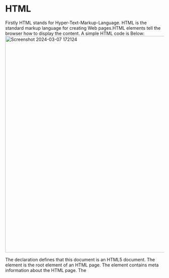 # HTML
Firstly HTML stands for Hyper-Text-Markup-Language.
HTML is the standard markup language for creating Web pages.HTML elements tell the browser how to display the content.
A simple HTML code is Below:
<img width="689" alt="Screenshot 2024-03-07 172124" src="https://github.com/GANU1498/HTML/assets/143490640/f495571c-3f1f-4fc6-829c-262776407dc4">

The <!DOCTYPE html> declaration defines that this document is an HTML5 document.
The <html> element is the root element of an HTML page.
The <head> element contains meta information about the HTML page.
The <title> element specifies a title for the HTML page (which is shown in the browser's title bar or in the page's tab).
The <body> element defines the document's body, and is a container for all the visible contents, such as headings, paragraphs, images, hyperlinks, tables, lists, etc.

The h1 element defines a large heading.
The p element defines a paragraph.
The DOCTYPE Declaration.
The DOCTYPE declaration represents the document type, and helps browsers to display web pages correctly.

It must only appear once, at the top of the page (before any HTML tags).

The DOCTYPE declaration is not case sensitive.

The DOCTYPE declaration for HTML5 is:

<img width="633" alt="Screenshot 2024-03-07 173130" src="https://github.com/GANU1498/HTML/assets/143490640/7613dba6-2a13-4c32-837e-79e4ba2955e9">


HTML is Not Case Sensitive
HTML tags are not case sensitive: <P> means the same as <p>.
There is another important attribute of img tag that is'alt'.
The required alt attribute for the <img> tag specifies an alternate text for an image, if the image for some reason cannot be displayed. This can be due to a slow connection, or an error in the src attribute, or if the user uses a screen reader.


The HTML standard does not require lowercase tags, but We recommends lowercase in HTML, and demands lowercase for stricter document types like XHTML.
All HTML elements can have attributes.
Attributes provide additional information about elements.
Attributes are always specified in the start tag.
Attributes usually come in name/value pairs like: name="value".
The src Attribute---
The <img> tag is used to embed an image in an HTML page. The src attribute specifies the path to the image to be displayed:

<img width="341" alt="Screenshot 2024-03-08 171130" src="https://github.com/GANU1498/HTML/assets/143490640/17b43381-6f4c-4522-94de-6037c5ed2ab8">
In above image there are 3 Attributes src, width, height.


<img width="361" alt="Screenshot 2024-03-08 171521" src="https://github.com/GANU1498/HTML/assets/143490640/a397e81b-13b5-4b24-89fc-2203afd56017">
